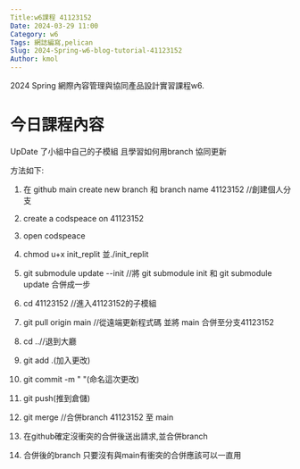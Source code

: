 ```yaml
---
Title:w6課程 41123152
Date: 2024-03-29 11:00
Category: w6
Tags: 網誌編寫,pelican
Slug: 2024-Spring-w6-blog-tutorial-41123152
Author: kmol
---
```


2024 Spring 網際內容管理與協同產品設計實習課程w6.

<!-- PELICAN_END_SUMMARY -->

# 今日課程內容

UpDate 了小組中自己的子模組 且學習如何用branch 協同更新

方法如下:
1.   在 github main create new branch 和 branch name 41123152 //創建個人分支<p>
2.   create a codspeace on 41123152<p>
3.   open codspeace<p>
4.   chmod u+x init_replit 並./init_replit<p>
5.   git submodule update --init //將 git submodule init 和 git submodule update 合併成一步<p>
6.   cd 41123152 //進入41123152的子模組<p>
7.   git pull origin main //從遠端更新程式碼 並將 main 合併至分支41123152<p>
8.   cd ..//退到大廳<p>
9.   git add .(加入更改)<p>
10.  git commit -m " "(命名這次更改)<p>
11.  git push(推到倉儲)<p>
12.  git merge //合併branch 41123152 至 main<p>
13.  在github確定沒衝突的合併後送出請求,並合併branch<p>
14.  合併後的branch 只要沒有與main有衝突的合併應該可以一直用<p>


